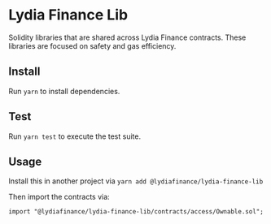 # Lydia Finance Lib


Solidity libraries that are shared across Lydia Finance contracts. These libraries are focused on safety and gas efficiency.

## Install

Run `yarn` to install dependencies.

## Test

Run `yarn test` to execute the test suite.

## Usage

Install this in another project via `yarn add @lydiafinance/lydia-finance-lib` 

Then import the contracts via:

```solidity
import "@lydiafinance/lydia-finance-lib/contracts/access/Ownable.sol"; 
```
